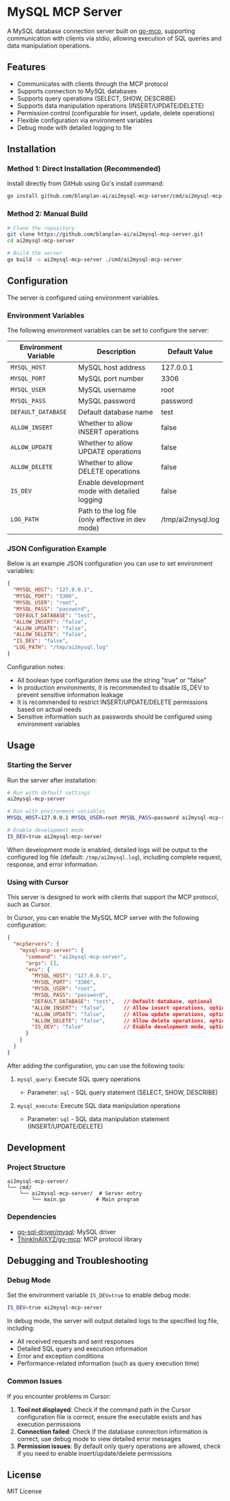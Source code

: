 # MySQL MCP Server

A MySQL database connection server built on [go-mcp](https://github.com/ThinkInAIXYZ/go-mcp), supporting communication with clients via stdio, allowing execution of SQL queries and data manipulation operations.

## Features

- Communicates with clients through the MCP protocol
- Supports connection to MySQL databases
- Supports query operations (SELECT, SHOW, DESCRIBE)
- Supports data manipulation operations (INSERT/UPDATE/DELETE)
- Permission control (configurable for insert, update, delete operations)
- Flexible configuration via environment variables
- Debug mode with detailed logging to file

## Installation

### Method 1: Direct Installation (Recommended)

Install directly from GitHub using Go's install command:

```bash
go install github.com/blanplan-ai/ai2mysql-mcp-server/cmd/ai2mysql-mcp-server@latest
```

### Method 2: Manual Build

```bash
# Clone the repository
git clone https://github.com/blanplan-ai/ai2mysql-mcp-server.git
cd ai2mysql-mcp-server

# Build the server
go build -o ai2mysql-mcp-server ./cmd/ai2mysql-mcp-server
```

## Configuration

The server is configured using environment variables.

### Environment Variables

The following environment variables can be set to configure the server:

| Environment Variable | Description | Default Value |
|---------|------|--------|
| `MYSQL_HOST` | MySQL host address | 127.0.0.1 |
| `MYSQL_PORT` | MySQL port number | 3306 |
| `MYSQL_USER` | MySQL username | root |
| `MYSQL_PASS` | MySQL password | password |
| `DEFAULT_DATABASE` | Default database name | test |
| `ALLOW_INSERT` | Whether to allow INSERT operations | false |
| `ALLOW_UPDATE` | Whether to allow UPDATE operations | false |
| `ALLOW_DELETE` | Whether to allow DELETE operations | false |
| `IS_DEV` | Enable development mode with detailed logging | false |
| `LOG_PATH` | Path to the log file (only effective in dev mode) | /tmp/ai2mysql.log |

### JSON Configuration Example

Below is an example JSON configuration you can use to set environment variables:

```json
{
  "MYSQL_HOST": "127.0.0.1",
  "MYSQL_PORT": "3306",
  "MYSQL_USER": "root",
  "MYSQL_PASS": "password",
  "DEFAULT_DATABASE": "test",
  "ALLOW_INSERT": "false",
  "ALLOW_UPDATE": "false",
  "ALLOW_DELETE": "false",
  "IS_DEV": "false",
  "LOG_PATH": "/tmp/ai2mysql.log"
}
```

Configuration notes:

- All boolean type configuration items use the string "true" or "false"
- In production environments, it is recommended to disable IS_DEV to prevent sensitive information leakage
- It is recommended to restrict INSERT/UPDATE/DELETE permissions based on actual needs
- Sensitive information such as passwords should be configured using environment variables

## Usage

### Starting the Server

Run the server after installation:

```bash
# Run with default settings
ai2mysql-mcp-server

# Run with environment variables
MYSQL_HOST=127.0.0.1 MYSQL_USER=root MYSQL_PASS=password ai2mysql-mcp-server

# Enable development mode
IS_DEV=true ai2mysql-mcp-server
```

When development mode is enabled, detailed logs will be output to the configured log file (default: `/tmp/ai2mysql.log`), including complete request, response, and error information.

### Using with Cursor

This server is designed to work with clients that support the MCP protocol, such as Cursor.

In Cursor, you can enable the MySQL MCP server with the following configuration:

```json
{
  "mcpServers": {
    "mysql-mcp-server": {
      "command": "ai2mysql-mcp-server",
      "args": [],
      "env": {
        "MYSQL_HOST": "127.0.0.1",
        "MYSQL_PORT": "3306",
        "MYSQL_USER": "root",
        "MYSQL_PASS": "password",
        "DEFAULT_DATABASE": "test",   // Default database, optional
        "ALLOW_INSERT": "false",      // Allow insert operations, optional
        "ALLOW_UPDATE": "false",      // Allow update operations, optional
        "ALLOW_DELETE": "false",      // Allow delete operations, optional
        "IS_DEV": "false"             // Enable development mode, optional
      }
    }
  }
}
```

After adding the configuration, you can use the following tools:

1. `mysql_query`: Execute SQL query operations
   - Parameter: `sql` - SQL query statement (SELECT, SHOW, DESCRIBE)

2. `mysql_execute`: Execute SQL data manipulation operations
   - Parameter: `sql` - SQL data manipulation statement (INSERT/UPDATE/DELETE)

## Development

### Project Structure

```
ai2mysql-mcp-server/
└── cmd/
    └── ai2mysql-mcp-server/  # Server entry
        └── main.go          # Main program
```

### Dependencies

- [go-sql-driver/mysql](https://github.com/go-sql-driver/mysql): MySQL driver
- [ThinkInAIXYZ/go-mcp](https://github.com/ThinkInAIXYZ/go-mcp): MCP protocol library

## Debugging and Troubleshooting

### Debug Mode

Set the environment variable `IS_DEV=true` to enable debug mode:

```bash
IS_DEV=true ai2mysql-mcp-server
```

In debug mode, the server will output detailed logs to the specified log file, including:

- All received requests and sent responses
- Detailed SQL query and execution information
- Error and exception conditions
- Performance-related information (such as query execution time)

### Common Issues

If you encounter problems in Cursor:

1. **Tool not displayed**: Check if the command path in the Cursor configuration file is correct, ensure the executable exists and has execution permissions
2. **Connection failed**: Check if the database connection information is correct, use debug mode to view detailed error messages
3. **Permission issues**: By default only query operations are allowed, check if you need to enable insert/update/delete permissions

## License

MIT License